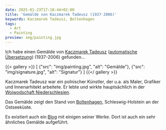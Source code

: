 ```yaml
---
date: 2025-01-23T17:18:44+02:00
title: 'Gemälde von Kaczmarek Tadeusz (1937-2006)'
keywords: Kaczmarek Tadeusz, Boltenhagen
tags:
  - Art
  - Painting
preview: img/painting.jpg
---
```


Ich habe einen Gemälde von [Kaczmarek Tadeusz](https://jbc.jelenia-gora.pl/dlibra/publication/45520/edition/41040/content) ([automatische Übersetzung](https://jbc-jelenia--gora-pl.translate.goog//Content/41040/kaczmarek.html?_x_tr_sl=auto&_x_tr_tl=de&_x_tr_hl=de&_x_tr_pto=wapp)) (1937-2006) gefunden...
<!--more-->

{{< gallery >}}
[
  {"src": "img/painting.jpg", "alt": "Gemälde"},
  {"src": "img/signature.jpg", "alt": "Signatur"}
]
{{</ gallery >}}

Kaczmarek Tadeusz war ein polnischer Künstler, der u.a. als Maler, Grafiker und Innenarhitekt arbeitete. Er lebte und wirkte hauptsächlich in der [Woiwodschaft Niederschlesien](https://de.wikipedia.org/wiki/Woiwodschaft_Niederschlesien).

Das Gemälde zeigt den Stand von [Boltenhagen](https://de.wikipedia.org/wiki/Boltenhagen), Schleswig-Holstein an der Ostseeküste.

Es existiert auch ein [Blog](https://kaczmarek-art.blogspot.com/2021/01/kaczmarek-tadeusz-1937-2006-malarstwo.html) mit einigen seiner Werke. Dort ist auch ein sehr ähnliches Gemälde aufgeführt.
